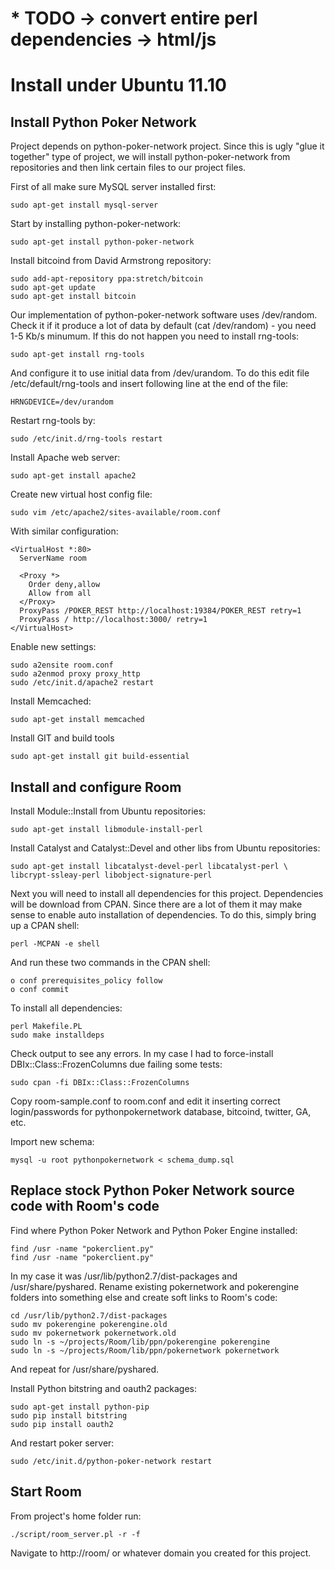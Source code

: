 
# * TODO -> convert entire perl dependencies -> html/js

Install under Ubuntu 11.10
==========================

Install Python Poker Network
----------------------------

Project depends on python-poker-network project. Since this is ugly "glue it 
together" type of project, we will install python-poker-network from 
repositories and then link certain files to our project files.

First of all make sure MySQL server installed first:

    sudo apt-get install mysql-server

Start by installing python-poker-network:

    sudo apt-get install python-poker-network

Install bitcoind from David Armstrong repository:

    sudo add-apt-repository ppa:stretch/bitcoin
    sudo apt-get update
    sudo apt-get install bitcoin

Our implementation of python-poker-network software uses /dev/random. Check it
if it produce a lot of data by default (cat /dev/random) - you need 1-5 Kb/s 
minumum. If this do not happen you need to install rng-tools:

    sudo apt-get install rng-tools

And configure it to use initial data from /dev/urandom. To do this edit file
/etc/default/rng-tools and insert following line at the end of the file:

    HRNGDEVICE=/dev/urandom 

Restart rng-tools by:

    sudo /etc/init.d/rng-tools restart

Install Apache web server:

    sudo apt-get install apache2

Create new virtual host config file:

    sudo vim /etc/apache2/sites-available/room.conf 

With similar configuration:

    <VirtualHost *:80>
      ServerName room
    
      <Proxy *>
        Order deny,allow
        Allow from all
      </Proxy>
      ProxyPass /POKER_REST http://localhost:19384/POKER_REST retry=1
      ProxyPass / http://localhost:3000/ retry=1
    </VirtualHost>

Enable new settings:

    sudo a2ensite room.conf 
    sudo a2enmod proxy proxy_http
    sudo /etc/init.d/apache2 restart

Install Memcached:

    sudo apt-get install memcached

Install GIT and build tools

    sudo apt-get install git build-essential

Install and configure Room
--------------------------

Install Module::Install from Ubuntu repositories:

    sudo apt-get install libmodule-install-perl


Install Catalyst and Catalyst::Devel and other libs from Ubuntu repositories:

    sudo apt-get install libcatalyst-devel-perl libcatalyst-perl \
    libcrypt-ssleay-perl libobject-signature-perl


Next you will need to install all dependencies for this project. Dependencies 
will be download from CPAN. Since there are a lot of them it may make sense 
to enable auto installation of dependencies. To do this, simply bring up a 
CPAN shell:

    perl -MCPAN -e shell


And run these two commands in the CPAN shell:

    o conf prerequisites_policy follow
    o conf commit


To install all dependencies:

    perl Makefile.PL
    sudo make installdeps

Check output to see any errors. In my case I had to force-install DBIx::Class::FrozenColumns
due failing some tests:

    sudo cpan -fi DBIx::Class::FrozenColumns

Copy room-sample.conf to room.conf and edit it inserting correct login/passwords
for pythonpokernetwork database, bitcoind, twitter, GA, etc.

Import new schema:

    mysql -u root pythonpokernetwork < schema_dump.sql


Replace stock Python Poker Network source code with Room's code
---------------------------------------------------------------

Find where Python Poker Network and Python Poker Engine installed:

    find /usr -name "pokerclient.py"
    find /usr -name "pokerclient.py"

In my case it was /usr/lib/python2.7/dist-packages and /usr/share/pyshared. 
Rename existing pokernetwork and pokerengine folders into something else 
and create soft links to Room's code:

    cd /usr/lib/python2.7/dist-packages
    sudo mv pokerengine pokerengine.old
    sudo mv pokernetwork pokernetwork.old
    sudo ln -s ~/projects/Room/lib/ppn/pokerengine pokerengine
    sudo ln -s ~/projects/Room/lib/ppn/pokernetwork pokernetwork

And repeat for /usr/share/pyshared.

Install Python bitstring and oauth2 packages:

    sudo apt-get install python-pip 
    sudo pip install bitstring 
    sudo pip install oauth2

And restart poker server:

    sudo /etc/init.d/python-poker-network restart


Start Room
----------

From project's home folder run:

    ./script/room_server.pl -r -f 

Navigate to http://room/ or whatever domain you created for this project.
